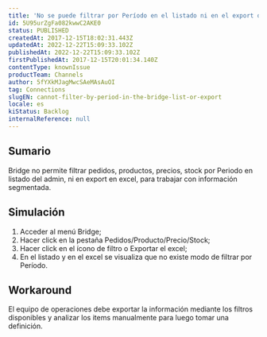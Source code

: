 ```yaml
---
title: 'No se puede filtrar por Período en el listado ni en el export de Bridge'
id: 5U95urZgFa082kwwC2AKE0
status: PUBLISHED
createdAt: 2017-12-15T18:02:31.443Z
updatedAt: 2022-12-22T15:09:33.102Z
publishedAt: 2022-12-22T15:09:33.102Z
firstPublishedAt: 2017-12-15T20:01:34.140Z
contentType: knownIssue
productTeam: Channels
author: 5fYXkMJagMwcSAeMAsAuOI
tag: Connections
slugEN: cannot-filter-by-period-in-the-bridge-list-or-export
locale: es
kiStatus: Backlog
internalReference: null
---
```


## Sumario

Bridge no permite filtrar pedidos, productos, precios, stock por Periodo en listado del admin, ni en export en excel, para trabajar con información segmentada.

## Simulación

1. Acceder al menú Bridge;
2. Hacer click en la pestaña Pedidos/Producto/Precio/Stock;
3. Hacer click en el ícono de filtro o Exportar el excel;
4. En el listado y en el excel se visualiza que no existe modo de filtrar por Período.

## Workaround

El equipo de operaciones debe exportar la información mediante los filtros disponibles y analizar los items manualmente para luego tomar una definición.

